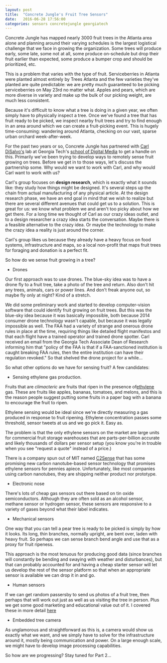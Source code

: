 ```yaml
---
layout: post
title:  "Concrete Jungle's Fruit Tree Sensors"
date:   2016-06-28 17:56:00
categories: sensors concretejungle georgiatech
---
```


Concrete Jungle has mapped nearly 3000 fruit trees in the Atlanta area alone and planning around their varying schedules is the largest logistical challenge that we face in growing the organization. Some trees will produce early, some late, some not at all, some produce on-schedule but drop their fruit earlier than expected, some produce a bumper crop and should be prioritized, etc.

This is a problem that varies with the type of fruit. Serviceberries in Atlanta were planted almost entirely by Trees Atlanta and the few varieties they've planted are quite predictable: we are pretty much guaranteed to be picking serviceberries on May 23rd no matter what. Apples and pears, which are more diverse in variety and make up the bulk of our picking weight, are much less consistent.

Because it's difficult to know what a tree is doing in a given year, we often simply have to physically inspect a tree. Once we've found a tree that has fruit ready to be picked, we inspect nearby fruit trees and try to find enough in an area around which we can create a fruit-picking event. This is hugely time-consuming: wandering around Atlanta, checking on our vast, sparse urban orchard week-after-week.

For the past two years or so, Concrete Jungle has partnered with [Carl DiSalvo's](//carldisalvo.com/) lab at Georgia Tech's [school of Digital Media](//dm.lmc.gatech.edu/) to get a handle on this. Primarily we've been trying to develop ways to remotely sense fruit growing on trees. Before we get in to those ways, let's discuss the partnership some. Why would we want to work with Carl, and why would Carl want to work with us?

Carl's group focuses on **design research**, which is exactly what it sounds like: they study how things might be designed. It's several steps up the chain from actual manufacturing of any physical article. At the design research phase, we have an end goal in mind that we wish to realize but there are several different avenues that could get us to a solution. This is great for us: we know what problem we and aren't too picky about how we get there. For a long time we thought of Carl as our crazy ideas outlet, and to a design researcher a crazy idea starts the conversation. Maybe there is a feasible alternative to the crazy idea. Or maybe the technology to make the crazy idea a reality is just around the corner.

Carl's group likes us because they already have a heavy focus on food systems, infrastructure and maps, so a local non-profit that maps fruit trees for foraging and donation is a perfect fit.

So how do we sense fruit growing in a tree?

* Drones

Our first approach was to use drones. The blue-sky idea was to have a drone fly to a fruit tree, take a photo of the tree and return. Also don't hit any trees, animals, cars or power lines. And don't freak anyone out, so maybe fly only at night? Kind of a stretch.

We did some preliminary work and started to develop computer-vision software that could identify fruit growing on fruit trees. But this was the blue-sky idea because it was basically impossible, both because 2014 consumer drone technology wasn't capable, but because it was legally impossible as well. The FAA had a variety of strange and onerous drone rules in place at the time, requiring things like detailed flight manifestos and that each flight have a trained operator and trained drone spotter. Carl received an email from the Georgia Tech Associate Dean of Research informing him that "policy of the FAA is that if a FAA-sanctioned institution is caught breaking FAA rules, then the entire institution can have their regulation revoked." So that shelved the drone project for a while...

So what other options do we have for sensing fruit? A few candidates:

* Sensing ethylene gas production.

Fruits that are *climacteric* are fruits that ripen in the presence of[ethylene](https://en.wikipedia.org/wiki/Ethylene) gas. These are fruits like apples, bananas, tomatoes, and melons, and this is the reason people suggest putting some fruits in a paper bag with a banana to encourage the fruit to ripen.

Ethylene sensing would be ideal since we're directly measuring a gas produced in response to fruit ripening. Ethylene concentration passes some threshold, sensor tweets at us and we go pick it. Easy as.

The problem is that the only ethylene sensors on the market are large units for commercial fruit storage warehouses that are parts-per-billion accurate and likely thousands of dollars per sensor setup (you know you're in trouble when you see "request a quote" instead of a price.)

There is a company spun out of MIT named [C2Sense](//www.c2sense.com) that has some promising new carbon nanotube-based sensor technology that promises ethylene sensors for pennies apiece. Unfortunately, like most companies using carbon nanotubes, they are shipping neither product nor prototype.

* Electronic nose

There's lots of cheap gas sensors out there based on tin oxide semiconductors. Although they are often sold as an alcohol sensor, methane sensor or hydrogen sensor, these sensors are responsive to a variety of gases beyond what their label indicates.

* Mechanical sensors

One way that you can tell a pear tree is ready to be picked is simply by how it looks. Its long, thin branches, normally upright, are bent over, laden with heavy fruit. So perhaps we can sense branch bend angle and use that as a proxy for fruit ripeness.

This approach is the most tenuous for producing good data (since branches will constantly be bending and swaying with weather and disturbances), but that can probably accounted for and having a cheap starter sensor will let us develop the rest of the sensor platform so that when an appropriate sensor is available we can drop it in and go.

* Human sensors

If we can get random passersby to send us photos of a fruit tree, then perhaps that will work out just as well as us visiting the tree in person. Plus we get some good marketing and educational value out of it. I covered these in more detail [here](/tree-tags)

* Embedded tree camera

As unglamorous and straightforward as this is, a camera would show us exactly what we want, and we simply have to solve for the infrastructure around it, mostly being communication and power. On a large enough scale, we might have to develop image processing capabilities.

So how are we progressing? Stay tuned for Part 2...
